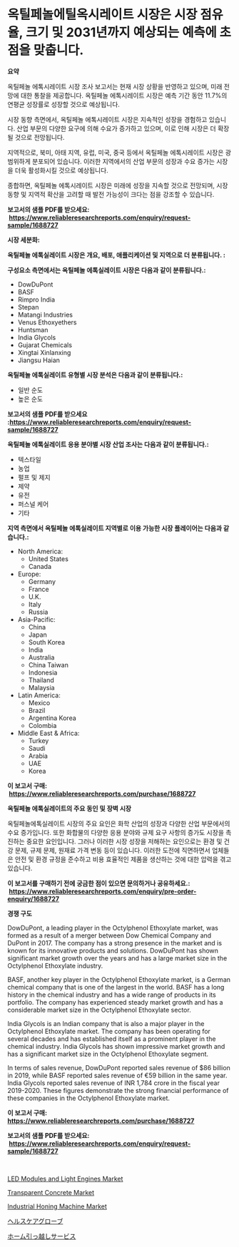 <p><h1>옥틸페놀에틸옥시레이트 시장은 시장 점유율, 크기 및 2031년까지 예상되는 예측에 초점을 맞춥니다.</h1></p><p><strong>요약</strong></p>
<p><p>옥틸페놀 에톡시레이트 시장 조사 보고서는 현재 시장 상황을 반영하고 있으며, 미래 전망에 대한 통찰을 제공합니다. 옥틸페놀 에톡시레이트 시장은 예측 기간 동안 11.7%의 연평균 성장률로 성장할 것으로 예상됩니다.</p><p>시장 동향 측면에서, 옥틸페놀 에톡시레이트 시장은 지속적인 성장을 경험하고 있습니다. 산업 부문의 다양한 요구에 의해 수요가 증가하고 있으며, 이로 인해 시장은 더 확장될 것으로 전망됩니다.</p><p>지역적으로, 북미, 아태 지역, 유럽, 미국, 중국 등에서 옥틸페놀 에톡시레이트 시장은 광범위하게 분포되어 있습니다. 이러한 지역에서의 산업 부문의 성장과 수요 증가는 시장을 더욱 활성화시킬 것으로 예상됩니다.</p><p>종합하면, 옥틸페놀 에톡시레이트 시장은 미래에 성장을 지속할 것으로 전망되며, 시장 동향 및 지역적 확산을 고려할 때 발전 가능성이 크다는 점을 강조할 수 있습니다.</p></p>
<p><strong>보고서의 샘플 PDF를 받으세요: &nbsp;<a href="https://www.reliableresearchreports.com/enquiry/request-sample/1688727">https://www.reliableresearchreports.com/enquiry/request-sample/1688727</a></strong></p>
<p><strong>시장 세분화:</strong></p>
<p><strong> 옥틸페놀 에톡실레이트 시장은 개요, 배포, 애플리케이션 및 지역으로 더 분류됩니다. :</strong></p>
<p><strong>구성요소 측면에서는 옥틸페놀 에톡실레이트 시장은 다음과 같이 분류됩니다.:</strong></p>
<p><ul><li>DowDuPont</li><li>BASF</li><li>Rimpro India</li><li>Stepan</li><li>Matangi Industries</li><li>Venus Ethoxyethers</li><li>Huntsman</li><li>India Glycols</li><li>Gujarat Chemicals</li><li>Xingtai Xinlanxing</li><li>Jiangsu Haian</li></ul></p>
<p><strong> 옥틸페놀 에톡실레이트 유형별 시장 분석은 다음과 같이 분류됩니다.:</strong></p>
<p><ul><li>일반 순도</li><li>높은 순도</li></ul></p>
<p><strong>보고서의 샘플 PDF를 받으세요 :<a href="https://www.reliableresearchreports.com/enquiry/request-sample/1688727">https://www.reliableresearchreports.com/enquiry/request-sample/1688727</a></strong></p>
<p><strong> 옥틸페놀 에톡실레이트 응용 분야별 시장 산업 조사는 다음과 같이 분류됩니다.:</strong></p>
<p><ul><li>텍스타일</li><li>농업</li><li>펄프 및 제지</li><li>제약</li><li>유전</li><li>퍼스널 케어</li><li>기타</li></ul></p>
<p><strong>지역 측면에서 옥틸페놀 에톡실레이트 지역별로 이용 가능한 시장 플레이어는 다음과 같습니다.:</strong></p>
<p><ul>
    <li>
        North America:
        <ul>
            <li>United States</li>
            <li>Canada</li>
        </ul>
    </li>
    <li>
        Europe:
        <ul>
            <li>Germany</li>
            <li>France</li>
            <li>U.K.</li>
            <li>Italy</li>
            <li>Russia</li>
        </ul>
    </li>
    <li>
        Asia-Pacific:
        <ul>
            <li>China</li>
            <li>Japan</li>
            <li>South Korea</li>
            <li>India</li>
            <li>Australia</li>
            <li>China Taiwan</li>
            <li>Indonesia</li>
            <li>Thailand</li>
            <li>Malaysia</li>
        </ul>
    </li>
    <li>
        Latin America:
        <ul>
            <li>Mexico</li>
            <li>Brazil</li>
            <li>Argentina Korea</li>
            <li>Colombia</li>
        </ul>
    </li>
    <li>
        Middle East & Africa:
        <ul>
            <li>Turkey</li>
            <li>Saudi</li>
            <li>Arabia</li>
            <li>UAE</li>
            <li>Korea</li>
        </ul>
    </li>
    </ul></p>
<p><strong>이 보고서 구매: &nbsp;<a href="https://www.reliableresearchreports.com/purchase/1688727">https://www.reliableresearchreports.com/purchase/1688727</a></strong></p>
<p><strong>옥틸페놀 에톡실레이트의 주요 동인 및 장벽 시장</strong></p>
<p><p>옥틸페놀에톡실레이트 시장의 주요 요인은 화학 산업의 성장과 다양한 산업 부문에서의 수요 증가입니다. 또한 화합물의 다양한 응용 분야와 규제 요구 사항의 증가도 시장을 촉진하는 중요한 요인입니다. 그러나 이러한 시장 성장을 저해하는 요인으로는 환경 및 건강 문제, 규제 문제, 원재료 가격 변동 등이 있습니다. 이러한 도전에 직면하면서 업체들은 안전 및 환경 규정을 준수하고 비용 효율적인 제품을 생산하는 것에 대한 압력을 겪고 있습니다.</p></p>
<p><strong>이 보고서를 구매하기 전에 궁금한 점이 있으면 문의하거나 공유하세요.: &nbsp;<a href="https://www.reliableresearchreports.com/enquiry/pre-order-enquiry/1688727">https://www.reliableresearchreports.com/enquiry/pre-order-enquiry/1688727</a></strong></p>
<p><strong>경쟁 구도</strong></p>
<p><p>DowDuPont, a leading player in the Octylphenol Ethoxylate market, was formed as a result of a merger between Dow Chemical Company and DuPont in 2017. The company has a strong presence in the market and is known for its innovative products and solutions. DowDuPont has shown significant market growth over the years and has a large market size in the Octylphenol Ethoxylate industry.</p><p>BASF, another key player in the Octylphenol Ethoxylate market, is a German chemical company that is one of the largest in the world. BASF has a long history in the chemical industry and has a wide range of products in its portfolio. The company has experienced steady market growth and has a considerable market size in the Octylphenol Ethoxylate sector.</p><p>India Glycols is an Indian company that is also a major player in the Octylphenol Ethoxylate market. The company has been operating for several decades and has established itself as a prominent player in the chemical industry. India Glycols has shown impressive market growth and has a significant market size in the Octylphenol Ethoxylate segment.</p><p>In terms of sales revenue, DowDuPont reported sales revenue of $86 billion in 2019, while BASF reported sales revenue of €59 billion in the same year. India Glycols reported sales revenue of INR 1,784 crore in the fiscal year 2019-2020. These figures demonstrate the strong financial performance of these companies in the Octylphenol Ethoxylate market.</p></p>
<p><strong>이 보고서 구매: &nbsp; <a href="https://www.reliableresearchreports.com/purchase/1688727">https://www.reliableresearchreports.com/purchase/1688727</a></strong></p>
<p><strong>보고서의 샘플 PDF를 받으세요: &nbsp;<a href="https://www.reliableresearchreports.com/enquiry/request-sample/1688727">https://www.reliableresearchreports.com/enquiry/request-sample/1688727</a></strong><strong></strong></p>
<p>&nbsp;</p>
<p><p><a href="https://issuu.com/reportprime-2/docs/led-modules-and-light-engines-market-size-2030.ppt">LED Modules and Light Engines Market</a></p><p><a href="https://github.com/joannesouthgate/Market-Research-Report-List-2/blob/main/transparent-concrete-market.md">Transparent Concrete Market</a></p><p><a href="https://issuu.com/reportprime-2/docs/industrial-honing-machine-market-size-2030.pptx">Industrial Honing Machine Market</a></p><p><a href="https://medium.com/@mariek11927/%E5%8C%BB%E7%99%82%E7%94%A8%E6%89%8B%E8%A2%8B%E5%B8%82%E5%A0%B4-%E5%B8%82%E5%A0%B4cagr-%E5%B8%82%E5%A0%B4%E5%8B%95%E5%90%91-%E3%81%8A%E3%82%88%E3%81%B3%E6%88%90%E9%95%B7%E6%88%A6%E7%95%A5%E3%81%AB%E9%96%A2%E3%81%99%E3%82%8B%E6%83%85%E5%A0%B1-68bc918000b2">ヘルスケアグローブ</a></p><p><a href="https://medium.com/@vincemarvin1/%E3%83%9B%E3%83%BC%E3%83%A0%E7%A7%BB%E5%8B%95%E3%82%B5%E3%83%BC%E3%83%93%E3%82%B9%E5%B8%82%E5%A0%B4%E3%81%AE%E8%A6%8F%E6%A8%A1%E3%81%AF-%E3%82%B0%E3%83%AD%E3%83%BC%E3%83%90%E3%83%AB%E7%94%A3%E6%A5%AD%E3%81%AB%E3%81%8A%E3%81%91%E3%82%8B%E6%9C%80%E9%81%A9%E3%81%AA%E3%83%9E%E3%83%BC%E3%82%B1%E3%83%86%E3%82%A3%E3%83%B3%E3%82%B0%E3%83%81%E3%83%A3%E3%83%8D%E3%83%AB%E3%82%92%E7%A4%BA%E3%81%97%E3%81%A6%E3%81%84%E3%81%BE%E3%81%99-a5b2588133fd">ホーム引っ越しサービス</a></p></p>